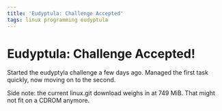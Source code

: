 ```yaml
---
title: 'Eudyptula: Challenge Accepted'
tags: linux programming eudyptula
---
```


# Eudyptula: Challenge Accepted!

Started the eudyptyla challenge a few days ago. Managed the first task quickly,
now moving on to the second.

Side note: the current linux.git download weighs in at 749 MiB. That might not fit on a CDROM anymore.
